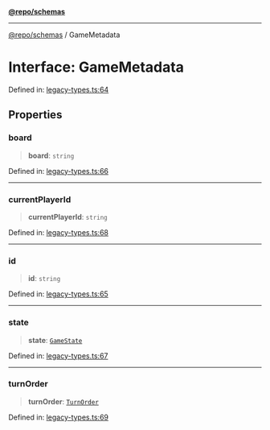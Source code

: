 [**@repo/schemas**](../README.md)

***

[@repo/schemas](../README.md) / GameMetadata

# Interface: GameMetadata

Defined in: [legacy-types.ts:64](https://github.com/alexqguo/drinking-board-game-v3/blob/1fd51bdd7d56dd7c938617f9ae2969ed8892dac1/packages/schemas/src/legacy-types.ts#L64)

## Properties

### board

> **board**: `string`

Defined in: [legacy-types.ts:66](https://github.com/alexqguo/drinking-board-game-v3/blob/1fd51bdd7d56dd7c938617f9ae2969ed8892dac1/packages/schemas/src/legacy-types.ts#L66)

***

### currentPlayerId

> **currentPlayerId**: `string`

Defined in: [legacy-types.ts:68](https://github.com/alexqguo/drinking-board-game-v3/blob/1fd51bdd7d56dd7c938617f9ae2969ed8892dac1/packages/schemas/src/legacy-types.ts#L68)

***

### id

> **id**: `string`

Defined in: [legacy-types.ts:65](https://github.com/alexqguo/drinking-board-game-v3/blob/1fd51bdd7d56dd7c938617f9ae2969ed8892dac1/packages/schemas/src/legacy-types.ts#L65)

***

### state

> **state**: [`GameState`](../enumerations/GameState.md)

Defined in: [legacy-types.ts:67](https://github.com/alexqguo/drinking-board-game-v3/blob/1fd51bdd7d56dd7c938617f9ae2969ed8892dac1/packages/schemas/src/legacy-types.ts#L67)

***

### turnOrder

> **turnOrder**: [`TurnOrder`](../enumerations/TurnOrder.md)

Defined in: [legacy-types.ts:69](https://github.com/alexqguo/drinking-board-game-v3/blob/1fd51bdd7d56dd7c938617f9ae2969ed8892dac1/packages/schemas/src/legacy-types.ts#L69)

